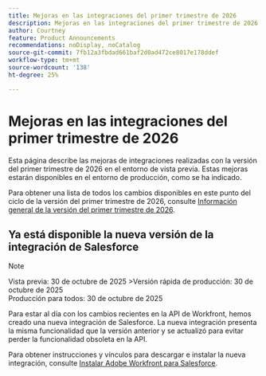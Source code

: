 ```yaml
---
title: Mejoras en las integraciones del primer trimestre de 2026
description: Mejoras en las integraciones del primer trimestre de 2026
author: Courtney
feature: Product Announcements
recommendations: noDisplay, noCatalog
source-git-commit: 7fb12a3fbdad661baf2d0ad472ce8017e178ddef
workflow-type: tm+mt
source-wordcount: '138'
ht-degree: 25%

---
```


# Mejoras en las integraciones del primer trimestre de 2026

Esta página describe las mejoras de integraciones realizadas con la versión del primer trimestre de 2026 en el entorno de vista previa. Estas mejoras estarán disponibles en el entorno de producción, como se ha indicado.

Para obtener una lista de todos los cambios disponibles en este punto del ciclo de la versión del primer trimestre de 2026, consulte [Información general de la versión del primer trimestre de 2026](/help/quicksilver/product-announcements/product-releases/26-q1-release-activity/26-q1-release-overview.md).


## Ya está disponible la nueva versión de la integración de Salesforce

>[!NOTE]
>
>Vista previa: 30 de octubre de 2025
>&#x200B;>Versión rápida de producción: 30 de octubre de 2025\
>Producción para todos: 30 de octubre de 2025

Para estar al día con los cambios recientes en la API de Workfront, hemos creado una nueva integración de Salesforce. La nueva integración presenta la misma funcionalidad que la versión anterior y se actualizó para evitar perder la funcionalidad obsoleta en la API.

Para obtener instrucciones y vínculos para descargar e instalar la nueva integración, consulte [Instalar Adobe Workfront para Salesforce](/help/quicksilver/workfront-integrations-and-apps/using-workfront-with-salesforce/install-workfront-for-salesforce.md).